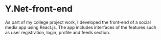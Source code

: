 # Y.Net-front-end
As part of my college project work, I developed the front-end of a social media app using React.js. The app includes interfaces of the features such as user registration, login, profile and feeds section.
